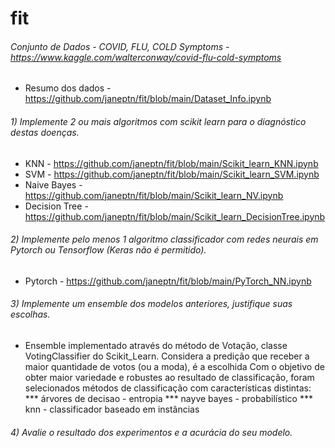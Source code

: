 # fit

###### Conjunto de Dados - COVID, FLU, COLD Symptoms - https://www.kaggle.com/walterconway/covid-flu-cold-symptoms
* Resumo dos dados - https://github.com/janeptn/fit/blob/main/Dataset_Info.ipynb

###### 1) Implemente 2 ou mais algoritmos com scikit learn para o diagnóstico destas doenças. 

* KNN - https://github.com/janeptn/fit/blob/main/Scikit_learn_KNN.ipynb
* SVM - https://github.com/janeptn/fit/blob/main/Scikit_learn_SVM.ipynb
* Naive Bayes - https://github.com/janeptn/fit/blob/main/Scikit_learn_NV.ipynb
* Decision Tree - https://github.com/janeptn/fit/blob/main/Scikit_learn_DecisionTree.ipynb

###### 2) Implemente pelo menos 1 algoritmo classificador com redes neurais em Pytorch ou Tensorflow (Keras não é permitido).

* Pytorch - https://github.com/janeptn/fit/blob/main/PyTorch_NN.ipynb

###### 3) Implemente um ensemble dos modelos anteriores, justifique suas escolhas.

* Ensemble implementado através do método de Votação, classe VotingClassifier do Scikit_Learn. Considera a predição que receber a maior quantidade de votos (ou a moda), é a escolhida
Com o objetivo de obter maior variedade e robustes ao resultado de classificação, foram selecionados métodos de classificação com características distintas: 
*** árvores de decisao - entropia
*** nayve bayes - probabilístico
*** knn - classificador baseado em instâncias

###### 4) Avalie o resultado dos experimentos e a acurácia do seu modelo.
